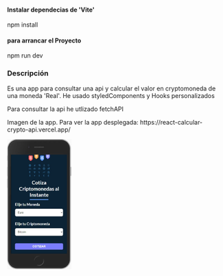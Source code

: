 
<h4>Instalar dependecias de 'Vite'</h4>
<p>npm install</p>

<h4>para arrancar el Proyecto</h4>
<p>npm run dev</p>



<h3>Descripción</h3>

<p>Es una app para consultar una api y calcular el valor en cryptomoneda de una moneda 'Real'. He usado styledComponents y Hooks personalizados</p>

<p>Para consultar la api he utlizado fetchAPI</p>

<p>Imagen de la app. Para ver la app desplegada: https://react-calcular-crypto-api.vercel.app/</p>
<img  style = " width: 150px; "src = 'https://github.com/jaelEspinosa/React_calcularCryptoApi/blob/master/src/img/crypto.jpg' alt='img app'>